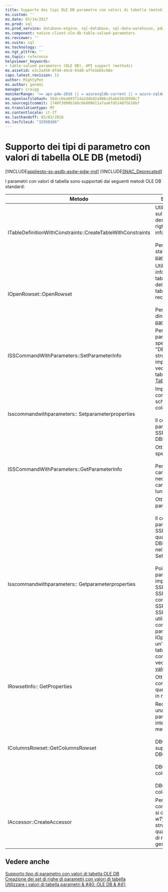```yaml
---
title: Supporto dei tipi OLE DB parametro con valori di tabella (metodi) | Documenti Microsoft
ms.custom: ''
ms.date: 03/14/2017
ms.prod: sql
ms.prod_service: database-engine, sql-database, sql-data-warehouse, pdw
ms.component: native-client-ole-db-table-valued-parameters
ms.reviewer: ''
ms.suite: sql
ms.technology: ''
ms.tgt_pltfrm: ''
ms.topic: reference
helpviewer_keywords:
- table-valued parameters (OLE DB), API support (methods)
ms.assetid: e3c2a450-8fd4-44cb-93d8-affe1b65c68e
caps.latest.revision: 11
author: MightyPen
ms.author: genemi
manager: craigg
monikerRange: '>= aps-pdw-2016 || = azuresqldb-current || = azure-sqldw-latest || >= sql-server-2016 || = sqlallproducts-allversions'
ms.openlocfilehash: 56dcc0ea893714a2ddb42a986cd5ab63828998c7
ms.sourcegitcommit: 1740f3090b168c0e809611a7aa6fd514075616bf
ms.translationtype: MT
ms.contentlocale: it-IT
ms.lasthandoff: 05/03/2018
ms.locfileid: "32950266"
---
```

# <a name="ole-db-table-valued-parameter-type-support-methods"></a>Supporto dei tipi di parametro con valori di tabella OLE DB (metodi)
[!INCLUDE[appliesto-ss-asdb-asdw-pdw-md](../../includes/appliesto-ss-asdb-asdw-pdw-md.md)]
[!INCLUDE[SNAC_Deprecated](../../includes/snac-deprecated.md)]

  I parametri con valori di tabella sono supportati dai seguenti metodi OLE DB standard:  
  
|Metodo|Supporto dei parametri con valori di tabella|  
|------------|-------------------------------------|  
|ITableDefinitionWithConstraints::CreateTableWithConstraints|Utilizzato quando si conoscono le informazioni sul tipo di parametro con valori di tabella e si desidera creare un'istanza dell'oggetto set di righe di parametri con valori di tabella in base alle informazioni sul tipo.<br /><br /> Per ulteriori informazioni, vedere "Scenario statico" in [la creazione dei set di righe di parametri con valori di tabella](../../relational-databases/native-client-ole-db-table-valued-parameters/table-valued-parameter-rowset-creation.md).|  
|IOpenRowset::OpenRowset|Utilizzato quando non si conoscono le informazioni sul tipo di un parametro con valori di tabella e si desidera creare un'istanza dell'oggetto set di righe di parametri con valori di tabella in base alle informazioni sui metadati recuperate dal server.<br /><br /> Per ulteriori informazioni, vedere "Scenario dinamico" in [la creazione dei set di righe di parametri con valori di tabella](../../relational-databases/native-client-ole-db-table-valued-parameters/table-valued-parameter-rowset-creation.md).|  
|ISSCommandWithParameters::SetParameterInfo|Per specificare un parametro di comando di parametro con valori di tabella, il consumer specifica il tipo del parametro come "table" o "DBTYPE_TABLE" nel *pwszName* membro della struttura DBPARAMBINDINFO. Il *ulParamSize* è impostato su ~ 0. Per ulteriori informazioni, vedere "Specifica dei parametri con valori di tabella" in [Executing Commands Containing Table-Valued parametri](../../relational-databases/native-client-ole-db-table-valued-parameters/executing-commands-containing-table-valued-parameters.md).|  
|Isscommandwithparameters:: Setparameterproperties|Imposta le proprietà specifiche per i parametri con valori di tabella, ad esempio nome dello schema, nome del tipo, ordine delle colonne e colonne predefinite.<br /><br /> Il consumer specifica il numero ordinale del parametro di *iOrdinal* della struttura SSPARAMPROPS. Il set di proprietà richiesto è DBPROPSET_SQLSERVERPARAMETER.|  
|ISSCommandWithParameters::GetParameterInfo|Ottiene i tipi di tutti i parametri per un comando specificato.<br /><br /> Per i parametri con valori di tabella, la *wType* campo nella struttura DBPARAMINFO sarà necessario tipo DBTYPE_TABLE. Il *ulParamSize* campo verrà impostato su ~ 0 per indicare la lunghezza sconosciuta.|  
|Isscommandwithparameters:: Getparameterproperties|Ottiene informazioni sul tipo aggiuntive per i parametri del tipo DBTYPE_TABLE.<br /><br /> Il consumer specifica il numero ordinale del parametro di *iOrdinal* membro della struttura SSPARAMPROPS. Il consumer può richiedere qualsiasi proprietà nel set di proprietà DBPROPSET_SQLSERVERPARAMETER riportati nella sezione isscommandwithparameters:: Setparameterproperties.<br /><br /> Poiché il consumer non conosce il tipo di parametro con valori di tabella, il provider deve impostare SSPROP_PARAM_TYPE_TYPENAME, SSPROP_PARAM_TYPE_SCHEMANAME e SSPROP_PARAM_TYPE_CATALOGNAME sui valori corretti. Le proprietà restanti, SSPROP_PARAM_TABLE_DEFAULT_COLUMNS e SSPROP_PARAM_TABLE_COLUMN_SORT_ORDER, utilizzeranno i valori predefiniti. Dopo che il consumer ha individuato il nome del tipo di parametro con valori di tabella, Usa IOpenRowset:: OPENROWSET per creare un'istanza di questo parametro con valori di tabella, specificando il nome del tipo di parametro con valori di tabella. Per ulteriori informazioni, vedere [individuazione del tipo di parametro con valori di tabella](../../relational-databases/native-client-ole-db-table-valued-parameters/table-valued-parameter-type-discovery.md).|  
|IRowsetInfo:: GetProperties|Ottiene le proprietà del set di righe di parametri con valori di tabella. Il consumer può utilizzare queste proprietà per configurare le associazioni in modo ottimale.|  
|IColumnsRowset::GetColumnsRowset|Recupera le informazioni sui metadati relative a una tabella di [!INCLUDE[ssNoVersion](../../includes/ssnoversion-md.md)]. Per i parametri con valori di tabella, questa stessa interfaccia fornisce informazioni dettagliate sui metadati relative a ogni colonna, ad esempio:<br /><br /> DBCOLUMN_FLAGS indica se i valori sono supportati tramite il bit DBCOLUMNFLAGS_ISNULLABLE.<br /><br /> DBCOLUMN_ISUNIQUE indica se la nuova colonna è una colonna Identity.<br /><br /> DBCOLUMN_COMPUTEMODE indica se la colonna viene calcolata.|  
|IAccessor::CreateAccessor|Per associare un oggetto set di righe di parametri con valori di tabella a un parametro di comando, si crea una funzione di accesso con il relativo *wType* membro impostato su DBTYPE_TABLE. La struttura DBOBJECT conterrà IID_IRowset o qualsiasi altra interfaccia di oggetto valido di set di righe nel *iid* membro. Il resto dei campi viene gestito in modo analogo a DBTYPE_IUNKNOWN.|  
  
## <a name="see-also"></a>Vedere anche  
 [Supporto tipo di parametro con valori di tabella OLE DB](../../relational-databases/native-client-ole-db-table-valued-parameters/ole-db-table-valued-parameter-type-support.md)   
 [Creazione dei set di righe di parametri con valori di tabella](../../relational-databases/native-client-ole-db-table-valued-parameters/table-valued-parameter-rowset-creation.md)   
 [Utilizzare i valori di tabella parametri & #40; OLE DB & #41;](../../relational-databases/native-client-ole-db-how-to/use-table-valued-parameters-ole-db.md)  
  
  
